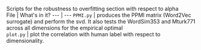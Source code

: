 Scripts for the robustness to overfitting section with respect to alpha  
File | What's in it?
--- | ---
`PPMI.py` | produces the PPMI matrix (Word2Vec surrogate) and perform the svd. It also tests the WordSim353 and Mturk771 across all dimensions for the empirical optimal  
`plot.py` | plot the correlation with human label with respect to dimensionality.   
